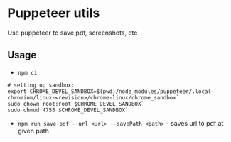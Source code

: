 # Puppeteer utils
Use puppeteer to save pdf, screenshots, etc

## Usage
 - `npm ci`

```
# setting up sandbox:
export CHROME_DEVEL_SANDBOX=$(pwd)/node_modules/puppeteer/.local-chromium/linux-<revision>/chrome-linux/chrome_sandbox`
sudo chown root:root $CHROME_DEVEL_SANDBOX`
sudo chmod 4755 $CHROME_DEVEL_SANDBOX`
```
- `npm run save-pdf --url <url> --savePath <path>` - saves url to pdf at given path


